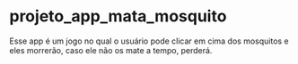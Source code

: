 # projeto_app_mata_mosquito
Esse app é um jogo no qual o usuário pode clicar em cima dos mosquitos e eles morrerão, caso ele não os mate a tempo, perderá.
